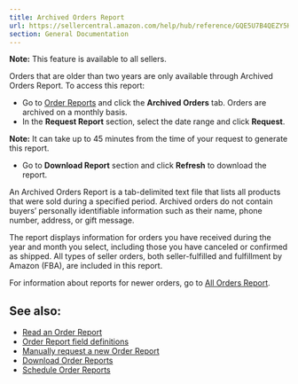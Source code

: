 ```yaml
---
title: Archived Orders Report
url: https://sellercentral.amazon.com/help/hub/reference/GQE5U7B4QEZY5HEJ
section: General Documentation
---
```


**Note:** This feature is available to all sellers.

Orders that are older than two years are only available through Archived
Orders Report. To access this report:

  * Go to [Order Reports](/order-reports-and-feeds/reports/ref=xx_orderrpt_dnav_xx) and click the **Archived Orders** tab. Orders are archived on a monthly basis.
  * In the **Request Report** section, select the date range and click **Request**.

**Note:** It can take up to 45 minutes from the time of your request to
generate this report.

  * Go to **Download Report** section and click **Refresh** to download the report.

An Archived Orders Report is a tab-delimited text file that lists all products
that were sold during a specified period. Archived orders do not contain
buyers’ personally identifiable information such as their name, phone number,
address, or gift message.

The report displays information for orders you have received during the year
and month you select, including those you have canceled or confirmed as
shipped. All types of seller orders, both seller-fulfilled and fulfillment by
Amazon (FBA), are included in this report.

For information about reports for newer orders, go to [All Orders
Report](/gp/help/200547170).

## See also:

  * [Read an Order Report](/gp/help/G201648770)
  * [Order Report field definitions](/gp/help/G201648780)
  * [Manually request a new Order Report](/gp/help/G201648820)
  * [Download Order Reports](/gp/help/G200259200)
  * [Schedule Order Reports](/gp/help/G201648760)

